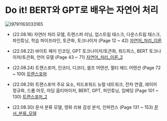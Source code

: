 # Do it! BERT와 GPT로 배우는 자연어 처리
![l9791163033165](https://user-images.githubusercontent.com/110037747/184811309-f2ab122e-2ac9-4225-b4a1-f92c541a8cbd.jpg)

- (22.08.16) 자연러 처리 모델, 트랜스퍼 러닝, 업스트림 태스크, 다운스트림 태스크, 파인튜닝, 학습 파이프라인, 토큰화, 토크나이저 (Page 12 ~ 42) [자연어_처리_이론](https://github.com/karlbulee/ML/blob/main/NLP/%EC%9E%90%EC%97%B0%EC%96%B4_%EC%B2%98%EB%A6%AC_%EC%9D%B4%EB%A1%A0.ipynb "자연어_처리_이론")

- (22.08.22) 바이트 페이 인코딩, GPT 토크나이저/토큰화, 워드피스, BERT 토크나이저/토큰화, 언어 모델 (Page 43 ~ 71) [자연어_처리_이론_2](https://github.com/karlbulee/ML/blob/main/NLP/%EC%9E%90%EC%97%B0%EC%96%B4_%EC%B2%98%EB%A6%AC_%EC%9D%B4%EB%A1%A0_2.ipynb "자연어 처리 이론 2")

- (22.08.24) 트랜스포머, 인코더, 디코더, 셀프 어텐션, 멀티 헤드 어텐션 (Page 72 ~ 100) [트랜스포머](https://github.com/karlbulee/ML/blob/main/NLP/%ED%8A%B8%EB%9E%9C%EC%8A%A4%ED%8F%AC%EB%A8%B8.ipynb "트랜스포머")

- (22.08.29) 트랜스포머 주요 요소, 피드포워드 뉴럴 네트워크, 잔차 연결, 레이어 정규화, 드롭 아웃, 아담 옵티마이저, BERT, GPT, 파인튜닝, 임베딩 (Page 101 ~ 130) [트랜스포머_2](https://github.com/karlbulee/ML/blob/main/NLP/%ED%8A%B8%EB%9E%9C%EC%8A%A4%ED%8F%AC%EB%A8%B8_2.ipynb "트랜스포머 2")

- (22.08.30) 문서 분류 모델, 영화 리뷰 감성 분석, 인퍼런스 (Page 131 ~ 153) [문서_분류_모델](https://github.com/karlbulee/ML/blob/main/NLP/%EB%AC%B8%EC%84%9C_%EB%B6%84%EB%A5%98_%EB%AA%A8%EB%8D%B8.ipynb "문서 분류 모델")
